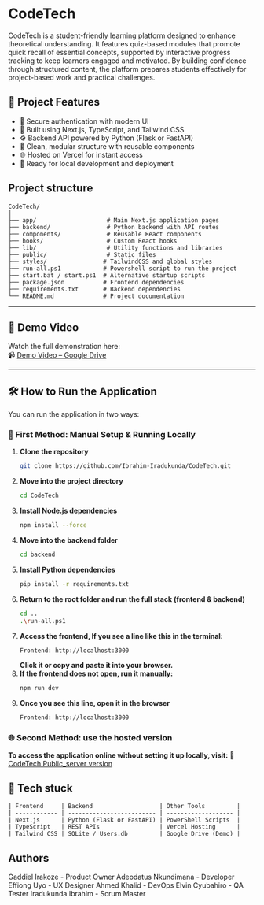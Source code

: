 # CodeTech

CodeTech is a student-friendly learning platform designed to enhance theoretical understanding. It features quiz-based modules that promote quick recall of essential concepts, supported by interactive progress tracking to keep learners engaged and motivated. By building confidence through structured content, the platform prepares students effectively for project-based work and practical challenges.

## 🚀 Project Features

- 🔐 Secure authentication with modern UI
- 🎨 Built using Next.js, TypeScript, and Tailwind CSS
- ⚙️ Backend API powered by Python (Flask or FastAPI)
- 📁 Clean, modular structure with reusable components
- 🌐 Hosted on Vercel for instant access
- 🧪 Ready for local development and deployment

## Project structure
```
CodeTech/
│
├── app/                    # Main Next.js application pages
├── backend/                # Python backend with API routes
├── components/             # Reusable React components
├── hooks/                  # Custom React hooks
├── lib/                    # Utility functions and libraries
├── public/                 # Static files
├── styles/                # TailwindCSS and global styles
├── run-all.ps1            # Powershell script to run the project
├── start.bat / start.ps1  # Alternative startup scripts
├── package.json           # Frontend dependencies
├── requirements.txt       # Backend dependencies
└── README.md              # Project documentation
```

---

## 📸 Demo Video

Watch the full demonstration here:  
📹 [Demo Video – Google Drive](https://drive.google.com/file/d/1cRoJCvFJNvB3p0bK7SerA_lcQxf84zbD/view?usp=sharing)

---

## 🛠️ How to Run the Application

You can run the application in two ways:

### 🔧 First Method: Manual Setup & Running Locally

1. **Clone the repository**  
   ```bash
   git clone https://github.com/Ibrahim-Iradukunda/CodeTech.git
   ```
2. **Move into the project directory**
   ```bash
   cd CodeTech
   ```
3. **Install Node.js dependencies**
   ```bash
   npm install --force
   ```
4. **Move into the backend folder**
   ```bash
   cd backend
   ```
5. **Install Python dependencies**
   ```bash
   pip install -r requirements.txt
   ```
6. **Return to the root folder and run the full stack (frontend & backend)**
   ```bash
   cd ..
   .\run-all.ps1
   ```
7. **Access the frontend, If you see a line like this in the terminal:**
   ```bash
   Frontend: http://localhost:3000
   ```
   **Click it or copy and paste it into your browser.**
8. **If the frontend does not open, run it manually:**
   ```bash
   npm run dev
   ```
9. **Once you see this line, open it in the browser**
   ```bash
   Frontend: http://localhost:3000
   ```

### 🌐 Second Method: use the hosted version

**To access the application online without setting it up locally, visit:**
🔗 [CodeTech Public_server version](https://code-tech-project.vercel.app/)

## 🧪 Tech stuck
```
| Frontend     | Backend                   | Other Tools         |
| ------------ | ------------------------- | ------------------- |
| Next.js      | Python (Flask or FastAPI) | PowerShell Scripts  |
| TypeScript   | REST APIs                 | Vercel Hosting      |
| Tailwind CSS | SQLite / Users.db         | Google Drive (Demo) |

```

## Authors

Gaddiel Irakoze - Product Owner
Adeodatus Nkundimana - Developer
Effiong Uyo - UX Designer
Ahmed Khalid - DevOps
Elvin Cyubahiro - QA Tester
Iradukunda Ibrahim - Scrum Master
